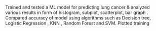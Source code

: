 Trained and tested a ML model for predicting lung cancer & analyzed various results in form of histogram, subplot, scatterplot, bar graph . Compared accuracy of model using algorithms such as Decision tree, Logistic Regression , KNN , Random Forest and SVM. Plotted training
